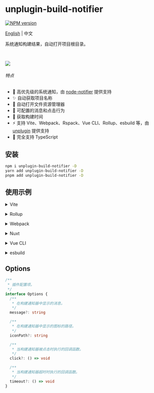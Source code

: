 # unplugin-build-notifier

[![NPM version](https://img.shields.io/npm/v/unplugin-build-notifier?color=a1b858&label=)](https://www.npmjs.com/package/unplugin-build-notifier)

[English](README.md) | 中文

系统通知构建结果，自动打开项目根目录。

<br>

<p align="left">
  <a href="https://cdn.jsdelivr.net/gh/RuSenLi/static@main/unplugin-build-notifier.png">
    <img src='https://cdn.jsdelivr.net/gh/RuSenLi/static@main/unplugin-build-notifier.png'/>
  </a>
</p>

###### 特点

- 💚 高优先级的系统通知，由 [node-notifier](https://www.npmjs.com/package/node-notifier) 提供支持
- ✨ 自动获取项目名称
- 📂 自动打开文件资源管理器
- 🔧 可配置的消息和点击行为
- 🚀 获取构建时间
- ⚡️ 支持 Vite、Webpack、Rspack、Vue CLI、Rollup、esbuild 等，由 <a href="https://github.com/unjs/unplugin">unplugin</a> 提供支持
- 🦾 完全支持 TypeScript

## 安装

```bash
npm i unplugin-build-notifier -D
yarn add unplugin-build-notifier -D
pnpm add unplugin-build-notifier -D
```

## 使用示例
<details>
<summary>Vite</summary><br>

```ts
// vite.config.ts
import BuildNotifier from 'unplugin-build-notifier/vite'

export default defineConfig({
  plugins: [
    BuildNotifier({ /* options */ }),
  ],
})
```

Example: [`playground/`](./playground/)

<br></details>

<details>
<summary>Rollup</summary><br>

```ts
// rollup.config.js
import BuildNotifier from 'unplugin-build-notifier/rollup'

export default {
  plugins: [
    BuildNotifier({ /* options */ }),
  ],
}
```

<br></details>

<details>
<summary>Webpack</summary><br>

```ts
// webpack.config.js
module.exports = {
  /* ... */
  plugins: [
    require('unplugin-build-notifier/webpack')({ /* options */ })
  ]
}
```

<br></details>

<details>
<summary>Nuxt</summary><br>

```ts
// nuxt.config.js
export default defineNuxtConfig({
  modules: [
    ['unplugin-build-notifier/nuxt', { /* options */ }],
  ],
})
```

> This module works for both Nuxt 2 and [Nuxt Vite](https://github.com/nuxt/vite)

<br></details>

<details>
<summary>Vue CLI</summary><br>

```ts
// vue.config.js
module.exports = {
  configureWebpack: {
    plugins: [
      require('unplugin-build-notifier/webpack')({ /* options */ }),
    ],
  },
}
```

<br></details>

<details>
<summary>esbuild</summary><br>

```ts
// esbuild.config.js
import { build } from 'esbuild'
import BuildNotifier from 'unplugin-build-notifier/esbuild'

build({
  plugins: [BuildNotifier()],
})
```

<br></details>

## Options

```ts
/**
 * 插件配置项。
 */
interface Options {
  /**
   * 在构建通知器中显示的消息。
   */
  message?: string

  /**
   * 在构建通知器中显示的图标的路径。
   */
  iconPath?: string

  /**
   * 当构建通知器被点击时执行的回调函数。
   */
  click?: () => void

  /**
   * 当构建通知器超时时执行的回调函数。
   */
  timeout?: () => void
}
```
